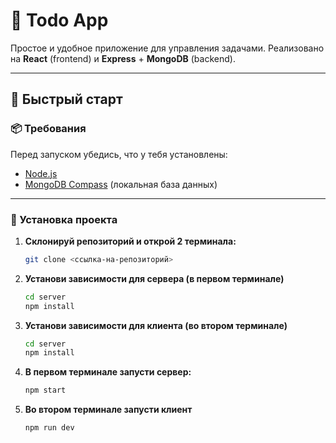 # 📝 Todo App

Простое и удобное приложение для управления задачами. Реализовано на **React** (frontend) и **Express** + **MongoDB** (backend).

---

## 🚀 Быстрый старт

### 📦 Требования
Перед запуском убедись, что у тебя установлены:

- [Node.js](https://nodejs.org/)
- [MongoDB Compass](https://www.mongodb.com/try/download/compass) (локальная база данных)

---

### 📁 Установка проекта

1. **Склонируй репозиторий и открой 2 терминала:**
   ```bash
   git clone <ссылка-на-репозиторий>
   
2. **Установи зависимости для сервера (в первом терминале)**
   ```bash
   cd server
   npm install
3. **Установи зависимости для клиента (во втором терминале)**
   ```bash
   cd server
   npm install
4. **В первом терминале запусти сервер:**
   ```bash
   npm start
5. **Во втором терминале запусти клиент**
   ```bash
   npm run dev
   
